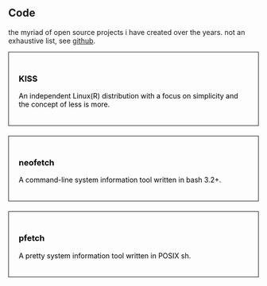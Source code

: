 <style>.a{color:#000;text-decoration:none}.c{padding:20px;border: 1px solid;margin-bottom:20px}</style>

## Code

the myriad of open source projects i have created over the years.
not an exhaustive list, see [github](https://github.com/dylanaraps).


<a class=a href="https://k1ss.org"><div class=c>
### KISS

An independent Linux(R) distribution with a focus on simplicity and the concept of less is more.
</div></a>

<a class=a href="https://github.com/dylanaraps/neofetch"><div class=c>
### neofetch

A command-line system information tool written in bash 3.2+.
</div></a>

<a class=a href="https://github.com/dylanaraps/pfetch"><div class=c>
### pfetch

A pretty system information tool written in POSIX sh.
</div></a>


